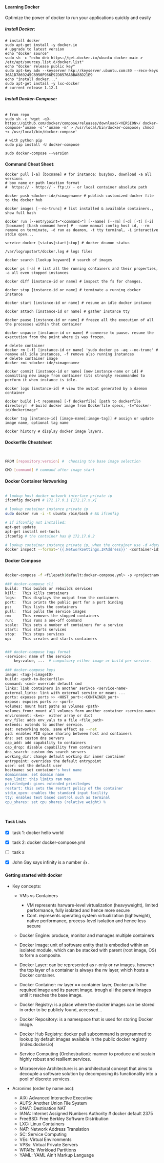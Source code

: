 #### Learning Docker 
Optimize the power of docker to run your applications quickly and easily


##### Install Docker:

```{r, engine='shell', count_lines}
# install docker
sudo apt-get install -y docker.io
# upgrade to latest version
echo "docker source"
sudo sh -c "echo deb https://get.docker.io/ubuntu docker main > /etc/apt/sources.list.d/docker.list"
echo "docker release public key"
sudo apt-key adv --keyserver hkp://keyserver.ubuntu.com:80 --recv-keys 36A1D7869245C8950F966E92D8576A8BA88D21E9
echo "install docker..."
sudo apt-get install -y lxc-docker
# current release 1.12.1

```


##### Install Docker-Compose:

```

# from repo
sudo sh -c 'wget -qO- https://github.com/docker/compose/releases/download/<VERSION>/ docker-compose-'uname -s'-'uname -m' > /usr/local/bin/docker-compose; chmod +x /usr/local/bin/docker-compose'

# with python pip
sudo pip install -U docker-compose

sudo docker-compose --version

```


#### Command Cheat Sheet:


```
docker pull [-a] [boxname] # for instance: busybox, download -a all versions
# box name or path location format
#  https:// - http:// - ftp:// - or local container absolute path

docker push <docker-id>/<imagename> # publish customized docker file to the docker hub

docker images [--no-trunc] # list installed & available containers., show full hash

docker run [--entrypoint="<command>"] [--name] [--rm] [-d] [-t] [-i] [boxname] [bash command here] # --name manual config host id, --rm remove on terminate, -d run as deamon, -t tty terminal, -i interactive stdin open... 

service docker [status|start|stop] # docker deamon status

/var/log/upstart/docker.log # logs files

docker search [lookup keyword] # search of images

docker ps [-a] # list all the running containers and their properties, -a all even stopped instances

docker diff [instance-id or name] # inspect the fs for changes.

docker stop [instance-id or name] # terminate a running docker instance

docker start [instance-id or name] # resume an idle docker instance 

docker attach [instance-id or name] # gather instance tty

docker pause [instance-id or name] # freeze all the execution of all the processes within that container 

docker unpause [instance-id or name] # converse to pause. resume the exectution from the point where is was frozen.

# delete container
docker rm [-f] [instance-id or name] 'sudo docker ps -aq --no-trunc' # remove all idle instances, -f remove also running instances
# delete container image
docker rmi <docker-id>/<imagename>

docker commit [instance-id or name] [new instance-name or id] # committing new image from container (its strongly recommanded to perform it when instance is idle.
 
docker logs [instance-id] # view the output generated by a daemon container

docker build [-t reponame] [-f dockerfile] [path to dockerfile directory]  # build docker image from Dockerfile specs, -t="docker-id/dockerimage"

docker tag [instance-id] [image-name[:image-tag]] # assign or update image name, optional tag name

docker history # display docker image layers.
```


#### Dockerfile Cheatsheet 

```bash


FROM [repository:version] #  choosing the base image selection

CMD [command] # command after image start


```


#### Docker Container Networking

```bash

# lookup host docker network interface private ip
ifconfig docker0 # 172.17.0.1 [172.17.x.x]

# lookup container instance private ip
sudo docker run -i -t ubuntu /bin/bash # && ifconfig

# if ifconfig not installed:
apt-get update
apt-get install net-tools
ifconfig # the container has @ 172.17.0.2

# lookup container instance private ip, when the container use -d <detached mode>
docker inspect --format='{{.NetworkSettings.IPAddress}}' <container-id>


```

#### Docker Compose 

```bash

docker-compose -f <filepath|default:docker-compose.yml> -p <projectname|default:dirname>

### docker-compose cli 
build:  This builds or rebuilds services
kill:   This kills containers
logs:   This displays the output from the containers
port:   This prints the public port for a port binding
ps:     This lists the containers
pull:   This pulls the service images
rm:     This removes the stopped containers
run:    This runs a one-off command
scale:  This sets a number of containers for a service
start:  This starts services
stop:   This stops services
up:     This creates and starts containers


### docker-compose tags format
<service>: name of the service
    key:value, ...  # compulsory either image or build per service.
    
### docker-compose keys
image: <tag>|<imageID>           
build: <path-to-Dockerfile>
command: <cmd> override default cmd
links: link containers in another serivce <service-name>
external_links: link with external service or means ...
ports: exposes ports >> <HOST_port>:<CONTAINER_port>
expose: exposes ports >> <port>
volumes: mount host paths as volumes <path>
volumes_from: mount all volumes form another container <service-name>
environment: <k=v>  either array or dict
env_file: adds env_vals to a file <file_path>
extends: extends to another service.
net: networking mode, same effect as --net 
pid: enables PID space sharing between host and containers
dns: set custom dns servers
cap_add: add capability to containers
cap_drop: disable capability from containers
dns_search: custom dns search servers
working_dir: change default working dir inner container
entrypoint: overrides the default entrypoint
user: set the default user
hostname: set container's host name
domainname: set domain name
mem_limit: this limits ram mem
priviledged: gives extended priviledges
restart: this sets the restart policy of the container
stdin_open: enables the standard input facility
tty: enables text based control such as terminal
cpu_shares: set cpu shares (relative weight) %




```



#### Task Lists


 - [x] task 1: docker hello world
 - [x] task 2: docker docker-compose.yml 
 - [ ] task x
 - [x] John Gay says infinity is a number :+1: .





#### Getting started with docker


* Key concepts:

    * VMs vs Containers
        * VM represents harware-level virtualization (heavyweight), limited performance, fully isolated and hence more secure
        * Cont. represents operating system virtualization (lightweight), native performance, process-level isolation and hence less secure

    * Docker Engine: produce, monitor and manages multiple containers
    
    * Docker Image: unit of software entity that is embodied within an isolated module, which can be stacked with parent (root image, OS) to form a composite. 

    * Docker Layer: can be represented as r-only or rw images. however the top layer of a container is always the rw layer, which hosts a Docker container. 
    
    * Docker Container: rw layer == container layer, Docker pulls the required image and its parent image. trough all the parent images until it reaches the base image.
    
    * Docker Registry: is a place where the docker images can be stored in order to be publicly found, accessed...
    
    * Docker Repository: is a namespace that is used for storing Docker image.
    
    * Docker Hub Registry: docker pull subcommand is programmed to lookup by default images available in the public docker registry (index.docker.io)
    
    * Service Computing (Orchestration): manner to produce and sustain highly robust and resilient services.
    
    * Microservice Architecture: is an architectural concept that aims to decouple a software solution by decomposing its functionality into a pool of discrete services.
       
    
    
    
* Acronims (order by name asc):

    * AIX: Advanced Interactive Executive
    * AUFS: Another Union File System
    * DNAT: Destination NAT
    * IANA: Internet Assigned Numbers Authority  # docker default 2375
    * FreeBSD: Free Berkley Software Distribution
    * LXC: Linux Containers
    * NAT: Network Address Translation
    * SC: Service Computing
    * VEs: Virtual Environments
    * VPSs: Virtual Private Servers
    * WPARs: Workload Partitions
    * YAML: YAML Ain't Markup Language